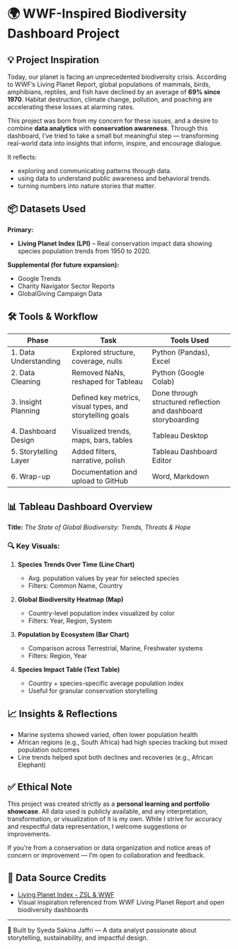 # 🌍 WWF-Inspired Biodiversity Dashboard Project

## 💡 Project Inspiration
Today, our planet is facing an unprecedented biodiversity crisis. According to WWF’s Living Planet Report, global populations of mammals, birds, amphibians, reptiles, and fish have declined by an average of **69% since 1970**. Habitat destruction, climate change, pollution, and poaching are accelerating these losses at alarming rates.

This project was born from my concern for these issues, and a desire to combine **data analytics** with **conservation awareness**. Through this dashboard, I’ve tried to take a small but meaningful step — transforming real-world data into insights that inform, inspire, and encourage dialogue.

It reflects:
- exploring and communicating patterns through data.
- using data to understand public awareness and behavioral trends.
- turning numbers into nature stories that matter.

## 📦 Datasets Used
**Primary:**
- **Living Planet Index (LPI)** – Real conservation impact data showing species population trends from 1950 to 2020.

**Supplemental (for future expansion):**
- Google Trends
- Charity Navigator Sector Reports
- GlobalGiving Campaign Data

## 🛠️ Tools & Workflow
| Phase | Task | Tools Used |
|-------|------|------------|
| 1. Data Understanding | Explored structure, coverage, nulls | Python (Pandas), Excel |
| 2. Data Cleaning | Removed NaNs, reshaped for Tableau | Python (Google Colab) |
| 3. Insight Planning | Defined key metrics, visual types, and storytelling goals | Done through structured reflection and dashboard storyboarding |
| 4. Dashboard Design | Visualized trends, maps, bars, tables | Tableau Desktop |
| 5. Storytelling Layer | Added filters, narrative, polish | Tableau Dashboard Editor |
| 6. Wrap-up | Documentation and upload to GitHub | Word, Markdown |

## 📊 Tableau Dashboard Overview
**Title:** *The State of Global Biodiversity: Trends, Threats & Hope*

### 🔍 Key Visuals:
1. **Species Trends Over Time (Line Chart)**
   - Avg. population values by year for selected species
   - Filters: Common Name, Country

2. **Global Biodiversity Heatmap (Map)**
   - Country-level population index visualized by color
   - Filters: Year, Region, System

3. **Population by Ecosystem (Bar Chart)**
   - Comparison across Terrestrial, Marine, Freshwater systems
   - Filters: Region, Year

4. **Species Impact Table (Text Table)**
   - Country + species-specific average population index
   - Useful for granular conservation storytelling

## 📈 Insights & Reflections
- Marine systems showed varied, often lower population health
- African regions (e.g., South Africa) had high species tracking but mixed population outcomes
- Line trends helped spot both declines and recoveries (e.g., African Elephant)

## ✅ Ethical Note
This project was created strictly as a **personal learning and portfolio showcase**. All data used is publicly available, and any interpretation, transformation, or visualization of it is my own. While I strive for accuracy and respectful data representation, I welcome suggestions or improvements.

If you're from a conservation or data organization and notice areas of concern or improvement — I’m open to collaboration and feedback.


## 📍 Data Source Credits
- [Living Planet Index - ZSL & WWF](https://livingplanetindex.org)
- Visual inspiration referenced from WWF Living Planet Report and open biodiversity dashboards

---

📘 Built by Syeda Sakina Jaffri — A data analyst passionate about storytelling, sustainability, and impactful design.
